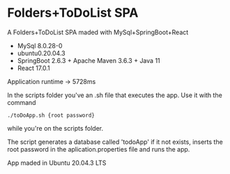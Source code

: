 # Folders+ToDoList SPA
 A Folders+ToDoList SPA maded with MySql+SpringBoot+React

 - MySql 8.0.28-0
 - ubuntu0.20.04.3
 - SpringBoot 2.6.3 + Apache Maven 3.6.3 + Java 11
 - React 17.0.1
 
 Application runtime -> 5728ms
 
 In the scripts folder you've an .sh file that executes the app.
 Use it with the command 
 ```
 ./toDoApp.sh {root password} 
 ```
 while you're on the scripts folder.
 
 The script generates a database called 'todoApp' if it not exists, inserts the root password in the aplication.properties file and runs the app.

 App maded in Ubuntu 20.04.3 LTS
